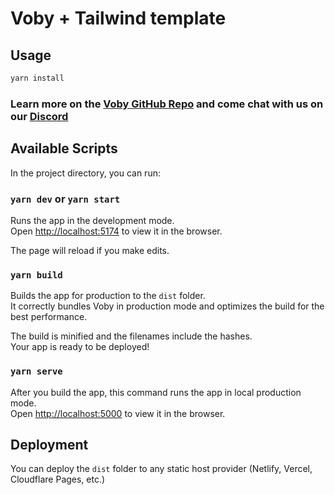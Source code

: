 # Voby + Tailwind template

## Usage

```bash
yarn install
```

### Learn more on the [Voby GitHub Repo](https://github.com/vobyjs/voby) and come chat with us on our [Discord](https://discord.gg/E6pK7VpnjC)

## Available Scripts

In the project directory, you can run:

### `yarn dev` or `yarn start`

Runs the app in the development mode.<br>
Open [http://localhost:5174](http://localhost:5174) to view it in the browser.

The page will reload if you make edits.<br>

### `yarn build`

Builds the app for production to the `dist` folder.<br>
It correctly bundles Voby in production mode and optimizes the build for the best performance.

The build is minified and the filenames include the hashes.<br>
Your app is ready to be deployed!

### `yarn serve`

After you build the app, this command runs the app in local production mode.<br>
Open [http://localhost:5000](http://localhost:5000) to view it in the browser.

## Deployment

You can deploy the `dist` folder to any static host provider (Netlify, Vercel, Cloudflare Pages, etc.)
